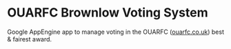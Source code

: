 # OUARFC Brownlow Voting System #

Google AppEngine app to manage voting in the OUARFC ([ouarfc.co.uk](http://www.ouarfc.co.uk)) best & fairest award.